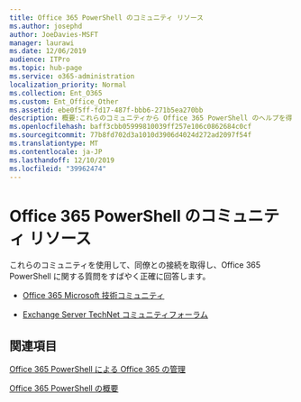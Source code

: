 ```yaml
---
title: Office 365 PowerShell のコミュニティ リソース
ms.author: josephd
author: JoeDavies-MSFT
manager: laurawi
ms.date: 12/06/2019
audience: ITPro
ms.topic: hub-page
ms.service: o365-administration
localization_priority: Normal
ms.collection: Ent_O365
ms.custom: Ent_Office_Other
ms.assetid: ebe0f5ff-fd17-487f-bbb6-271b5ea270bb
description: 概要:これらのコミュニティから Office 365 PowerShell のヘルプを得られます。
ms.openlocfilehash: baff3cbb05999810039ff257e106c0862684c0cf
ms.sourcegitcommit: 77b8fd702d3a1010d3906d4024d272ad2097f54f
ms.translationtype: MT
ms.contentlocale: ja-JP
ms.lasthandoff: 12/10/2019
ms.locfileid: "39962474"
---
```

# <a name="office-365-powershell-community-resources"></a>Office 365 PowerShell のコミュニティ リソース

これらのコミュニティを使用して、同僚との接続を取得し、Office 365 PowerShell に関する質問をすばやく正確に回答します。 
  
- [Office 365 Microsoft 技術コミュニティ](https://techcommunity.microsoft.com/t5/Office-365/ct-p/Office365)
    
- [Exchange Server TechNet コミュニティフォーラム](https://social.technet.microsoft.com/Forums/exchange/home?forum=exchangesvrgeneral)
    
## <a name="see-also"></a>関連項目

[Office 365 PowerShell による Office 365 の管理](manage-office-365-with-office-365-powershell.md)
  
[Office 365 PowerShell の概要](getting-started-with-office-365-powershell.md)


